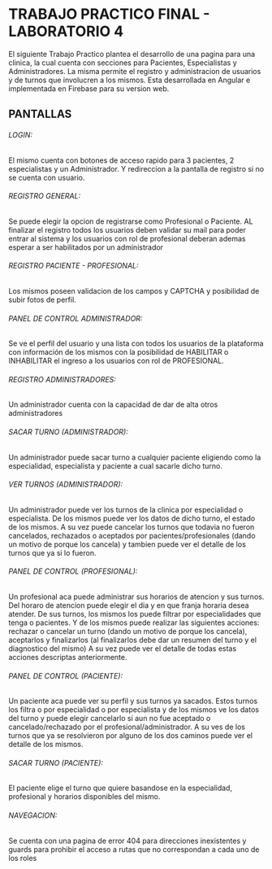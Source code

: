 # TRABAJO PRACTICO FINAL - LABORATORIO 4

El siguiente Trabajo Practico plantea el desarrollo de una pagina para una clinica, la cual cuenta con secciones para Pacientes, Especialistas y Administradores. La misma permite el registro y administracion de usuarios y de turnos que involucren a los mismos. Esta desarrollada en Angular e implementada en Firebase para su version web.

## PANTALLAS

###### LOGIN:

El mismo cuenta con botones de acceso rapido para 3 pacientes, 2 especialistas y un Administrador. Y redireccion a la pantalla de registro si no se cuenta con usuario.

###### REGISTRO GENERAL:

Se puede elegir la opcion de registrarse como Profesional o Paciente. AL finalizar el registro todos los usuarios deben validar su mail para poder entrar al sistema y los usuarios con rol de profesional deberan ademas esperar a ser habilitados por un administrador

###### REGISTRO PACIENTE - PROFESIONAL:

Los mismos poseen validacion de los campos y CAPTCHA y posibilidad de subir fotos de perfil.

###### PANEL DE CONTROL ADMINISTRADOR:

Se ve el perfil del usuario y una lista con todos los usuarios de la plataforma con información de los mismos con la posibilidad de HABILITAR o INHABILITAR el ingreso a los usuarios con rol de PROFESIONAL.

###### REGISTRO ADMINISTRADORES:

Un administrador cuenta con la capacidad de dar de alta otros administradores

###### SACAR TURNO (ADMINISTRADOR):

Un administrador puede sacar turno a cualquier paciente eligiendo como la especialidad, especialista y paciente a cual sacarle dicho turno.

###### VER TURNOS (ADMINISTRADOR):

Un administrador puede ver los turnos de la clinica por especialidad o especialista. De los mismos puede ver los datos de dicho turno, el estado de los mismos. A su vez puede cancelar los turnos que todavia no fueron cancelados, rechazados o aceptados por pacientes/profesionales (dando un motivo de porque los cancela) y tambien puede ver el detalle de los turnos que ya si lo fueron.

###### PANEL DE CONTROL (PROFESIONAL):

Un profesional aca puede administrar sus horarios de atencion y sus turnos. Del horaro de atencion puede elegir el dia y en que franja horaria desea atender. De sus turnos, los mismos los puede filtrar por especialidades que tenga o pacientes. Y de los mismos puede realizar las siguientes acciones: rechazar o cancelar un turno (dando un motivo de porque los cancela), aceptarlos y finalizarlos (al finalizarlos debe dar un resumen del turno y el diagnostico del mismo) A su vez puede  ver el detalle de todas estas acciones descriptas anteriormente.

###### PANEL DE CONTROL (PACIENTE):

Un paciente aca puede ver su perfil y sus turnos ya sacados. Estos turnos los filtra o por especialidad o por especialista y de los mismos ve los datos del turno y puede elegir cancelarlo si aun no fue aceptado o cancelado/rechazado por el profesional/administrador. A su ves de los turnos que ya se resolvieron por alguno de los dos caminos puede ver el detalle de los mismos.

###### SACAR TURNO (PACIENTE):

El paciente elige el turno que quiere basandose en la especialidad, profesional y horarios disponibles del mismo.

###### NAVEGACION:

Se cuenta con una pagina de error 404 para direcciones inexistentes y guards para prohibir el acceso a rutas que no correspondan a cada uno de los roles
